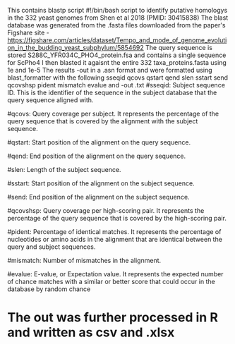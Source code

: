 This contains blastp script #!/bin/bash script to identify putative homologys in the 332 yeast genomes from Shen et al 2018 (PMID: 30415838)
The blast database was generated from the .fasta files downloaded from the paper's Figshare site - https://figshare.com/articles/dataset/Tempo_and_mode_of_genome_evolution_in_the_budding_yeast_subphylum/5854692
The query sequence is stored S288C_YFR034C_PHO4_protein.fsa and contains a single sequence for ScPho4
I then blasted it agaisnt the entire 332 taxa_proteins.fasta using 1e and 1e-5 
The results -out in a .asn format and were formatted using blast_formatter with the following sseqid qcovs qstart qend slen sstart send qcovshsp pident mismatch evalue and -out .txt
#sseqid: Subject sequence ID. This is the identifier of the sequence in the subject database that the query sequence aligned with.

#qcovs: Query coverage per subject. It represents the percentage of the query sequence that is covered by the alignment with the subject sequence.

#qstart: Start position of the alignment on the query sequence.

#qend: End position of the alignment on the query sequence.

#slen: Length of the subject sequence.

#sstart: Start position of the alignment on the subject sequence.

#send: End position of the alignment on the subject sequence.

#qcovshsp: Query coverage per high-scoring pair. It represents the percentage of the query sequence that is covered by the high-scoring pair.

#pident: Percentage of identical matches. It represents the percentage of nucleotides or amino acids in the alignment that are identical between the query and subject sequences.

#mismatch: Number of mismatches in the alignment.

#evalue: E-value, or Expectation value. It represents the expected number of chance matches with a similar or better score that could occur in the database by random chance
# The  out was further processed in R and written as csv and .xlsx
